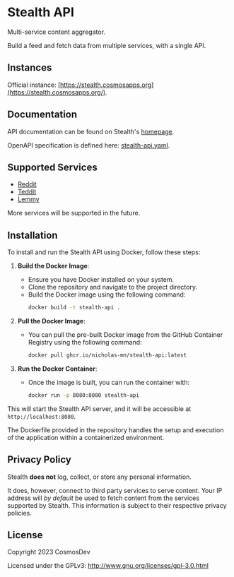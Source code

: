 # Stealth API

Multi-service content aggregator.

Build a feed and fetch data from multiple services, with a single API.

## Instances

Official instance: [https://stealth.cosmosapps.org](https://stealth.cosmosapps.org/).

## Documentation

API documentation can be found on Stealth's [homepage](https://stealth.cosmosapps.org).

OpenAPI specification is defined here: [stealth-api.yaml](/server/src/main/resources/stealth-api.yaml).

## Supported Services

- [Reddit](https://www.reddit.com/)
- [Teddit](https://teddit.net/)
- [Lemmy](https://join-lemmy.org/)

More services will be supported in the future.

## Installation

To install and run the Stealth API using Docker, follow these steps:

1. **Build the Docker Image**:
   - Ensure you have Docker installed on your system.
   - Clone the repository and navigate to the project directory.
   - Build the Docker image using the following command:
     ```bash
     docker build -t stealth-api .
     ```

2. **Pull the Docker Image**:
   - You can pull the pre-built Docker image from the GitHub Container Registry using the following command:
     ```bash
     docker pull ghcr.io/nicholas-mn/stealth-api:latest
     ```

3. **Run the Docker Container**:
   - Once the image is built, you can run the container with:
     ```bash
     docker run -p 8080:8080 stealth-api
     ```

This will start the Stealth API server, and it will be accessible at `http://localhost:8080`.

The Dockerfile provided in the repository handles the setup and execution of the application within a containerized environment.

## Privacy Policy

Stealth **does not** log, collect, or store any personal information.

It does, however, connect to third party services to serve content. Your IP address will _by default_ be used to fetch content from the services supported by Stealth. This information is subject to their respective privacy policies.

## License

Copyright 2023 CosmosDev

Licensed under the GPLv3: http://www.gnu.org/licenses/gpl-3.0.html

